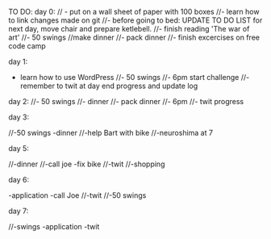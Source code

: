 TO DO:
day 0:
// - put on a wall sheet of paper with 100 boxes 
//- learn how to link changes made on git
//- before going to bed: UPDATE TO DO LIST for next day, move chair and prepare ketlebell.
//- finish reading 'The war of art'
//- 50 swings
//make dinner
//- pack dinner
//- finish excercises on free code camp

day 1:
- learn how to use WordPress
//- 50 swings
//- 6pm start challenge
//- remember to twit at day end progress and update log

day 2:
//- 50 swings
//- dinner
//- pack dinner
//- 6pm 
//- twit progress

day 3:

//-50 swings
-dinner
//-help Bart with bike
//-neuroshima at 7


day 5:

//-dinner
//-call joe
-fix bike
//-twit
//-shopping

day 6:

-application
-call Joe
//-twit
//-50 swings

day 7:

//-swings
-application
-twit



